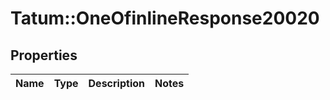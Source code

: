 # Tatum::OneOfinlineResponse20020

## Properties
Name | Type | Description | Notes
------------ | ------------- | ------------- | -------------

